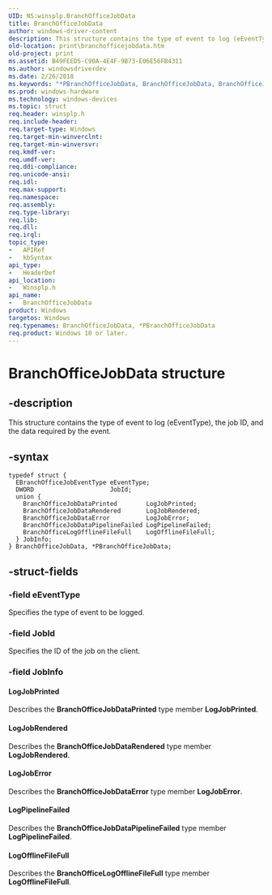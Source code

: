 ```yaml
---
UID: NS:winsplp.BranchOfficeJobData
title: BranchOfficeJobData
author: windows-driver-content
description: This structure contains the type of event to log (eEventType), the job ID, and the data required by the event.
old-location: print\branchofficejobdata.htm
old-project: print
ms.assetid: B49FEED5-C90A-4E4F-9B73-E06E56FB4311
ms.author: windowsdriverdev
ms.date: 2/26/2018
ms.keywords: "*PBranchOfficeJobData, BranchOfficeJobData, BranchOfficeJobData structure [Print Devices], PBranchOfficeJobData, PBranchOfficeJobData structure pointer [Print Devices], print.branchofficejobdata, winsplp/BranchOfficeJobData, winsplp/PBranchOfficeJobData"
ms.prod: windows-hardware
ms.technology: windows-devices
ms.topic: struct
req.header: winsplp.h
req.include-header: 
req.target-type: Windows
req.target-min-winverclnt: 
req.target-min-winversvr: 
req.kmdf-ver: 
req.umdf-ver: 
req.ddi-compliance: 
req.unicode-ansi: 
req.idl: 
req.max-support: 
req.namespace: 
req.assembly: 
req.type-library: 
req.lib: 
req.dll: 
req.irql: 
topic_type:
-	APIRef
-	kbSyntax
api_type:
-	HeaderDef
api_location:
-	Winsplp.h
api_name:
-	BranchOfficeJobData
product: Windows
targetos: Windows
req.typenames: BranchOfficeJobData, *PBranchOfficeJobData
req.product: Windows 10 or later.
---
```


# BranchOfficeJobData structure


## -description


This structure contains the type of event to log (eEventType), the job ID, and the data required by the event.


## -syntax


````
typedef struct {
  EBranchOfficeJobEventType eEventType;
  DWORD                     JobId;
  union {
    BranchOfficeJobDataPrinted        LogJobPrinted;
    BranchOfficeJobDataRendered       LogJobRendered;
    BranchOfficeJobDataError          LogJobError;
    BranchOfficeJobDataPipelineFailed LogPipelineFailed;
    BranchOfficeLogOfflineFileFull    LogOfflineFileFull;
  } JobInfo;
} BranchOfficeJobData, *PBranchOfficeJobData;
````


## -struct-fields




### -field eEventType

Specifies the type of event to be logged.


### -field JobId

Specifies the ID of the job on the client.


### -field JobInfo



#### LogJobPrinted

Describes  the <b>BranchOfficeJobDataPrinted</b> type member <b>LogJobPrinted</b>.



#### LogJobRendered

Describes the <b>BranchOfficeJobDataRendered</b> type member <b>LogJobRendered</b>.



#### LogJobError

Describes the <b>BranchOfficeJobDataError</b> type member <b>LogJobError</b>.



#### LogPipelineFailed

Describes the <b>BranchOfficeJobDataPipelineFailed</b> type member <b>LogPipelineFailed</b>.



#### LogOfflineFileFull

Describes the <b>BranchOfficeLogOfflineFileFull</b> type member <b>LogOfflineFileFull</b>.

